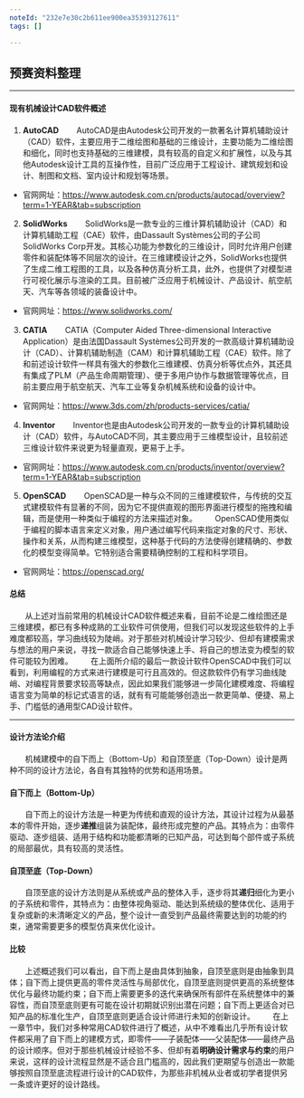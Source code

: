 ```yaml
---
noteId: "232e7e30c2b611ee900ea35393127611"
tags: []

---
```


## 预赛资料整理

---------

#### 现有机械设计CAD软件概述

1. **AutoCAD**
$~~~~~~~$AutoCAD是由Autodesk公司开发的一款著名计算机辅助设计（CAD）软件，主要应用于二维绘图和基础的三维设计，主要功能为二维绘图和细化，同时也支持基础的三维建模，具有较高的自定义和扩展性，以及与其他Autodesk设计工具的互操作性，目前广泛应用于工程设计、建筑规划和设计、制图和文档、室内设计和规划等场景。

+ 官网网址：<https://www.autodesk.com.cn/products/autocad/overview?term=1-YEAR&tab=subscription>

2. **SolidWorks**
$~~~~~~~$SolidWorks是一款专业的三维计算机辅助设计（CAD）和计算机辅助工程（CAE）软件，由Dassault Systèmes公司的子公司SolidWorks Corp开发。其核心功能为参数化的三维设计，同时允许用户创建零件和装配体等不同层次的设计。在三维建模设计之外，SolidWorks也提供了生成二维工程图的工具，以及各种仿真分析工具，此外，也提供了对模型进行可视化展示与渲染的工具。目前被广泛应用于机械设计、产品设计、航空航天、汽车等各领域的装备设计中。

+ 官网网址：<https://www.solidworks.com/>

3. **CATIA**
$~~~~~~~$CATIA（Computer Aided Three-dimensional Interactive Application）是由法国Dassault Systèmes公司开发的一款高级计算机辅助设计（CAD）、计算机辅助制造（CAM）和计算机辅助工程（CAE）软件。除了和前述设计软件一样具有强大的参数化三维建模、仿真分析等优点外，其还具有集成了PLM（产品生命周期管理）、便于多用户协作与数据管理等优点，目前主要应用于航空航天、汽车工业等复杂机械系统和设备的设计中。

+ 官网网址：<https://www.3ds.com/zh/products-services/catia/>

4. **Inventor**
$~~~~~~~$Inventor也是由Autodesk公司开发的一款专业的计算机辅助设计（CAD）软件，与AutoCAD不同，其主要应用于三维模型设计，且较前述三维设计软件来说更为轻量直观，更易于上手。

+ 官网网址：<https://www.autodesk.com.cn/products/inventor/overview?term=1-YEAR&tab=subscription>

5. **OpenSCAD**
$~~~~~~~$OpenSCAD是一种与众不同的三维建模软件，与传统的交互式建模软件有显著的不同，因为它不提供直观的图形界面进行模型的拖拽和编辑，而是使用一种类似于编程的方法来描述对象。
$~~~~~~~$OpenSCAD使用类似于编程的脚本语言来定义对象，用户通过编写代码来指定对象的尺寸、形状、操作和关系，从而构建三维模型，这种基于代码的方法使得创建精确的、参数化的模型变得简单。它特别适合需要精确控制的工程和科学项目。

+ 官网网址：<https://openscad.org/>

#### 总结

$~~~~~~~$从上述对当前常用的机械设计CAD软件概述来看，目前不论是二维绘图还是三维建模，都已有多种成熟的工业软件可供使用，但我们可以发现这些软件的上手难度都较高，学习曲线较为陡峭。对于那些对机械设计学习较少、但却有建模需求与想法的用户来说，寻找一款适合自己能够快速上手、将自己的想法变为模型的软件可能较为困难。
$~~~~~~~$在上面所介绍的最后一款设计软件OpenSCAD中我们可以看到，利用编程的方式来进行建模是可行且高效的。但这款软件仍有学习曲线陡峭、对编程背景要求较高等缺点，因此如果我们能够进一步简化建模难度、将编程语言变为简单的标记式语言的话，就有有可能能够创造出一款更简单、便捷、易上手、门槛低的通用型CAD设计软件。

---------

#### 设计方法论介绍

$~~~~~~~$机械建模中的自下而上（Bottom-Up）和自顶至底（Top-Down）设计是两种不同的设计方法论，各自有其独特的优势和适用场景。

#### 自下而上（Bottom-Up）

$~~~~~~~$自下而上的设计方法是一种更为传统和直观的设计方法，其设计过程为从最基本的零件开始，逐步**递推**组装为装配体，最终形成完整的产品。其特点为：由零件驱动、逐步组装、适用于结构和功能都清晰的已知产品，可达到每个部件或子系统的局部最优，具有较高的灵活性。

#### 自顶至底（Top-Down）

$~~~~~~~$自顶至底的设计方法则是从系统或产品的整体入手，逐步将其**递归**细化为更小的子系统和零件，其特点为：由整体视角驱动、能达到系统级的整体优化、适用于复杂或新的未清晰定义的产品，整个设计一直受到产品最终需要达到的功能的约束，通常需要更多的模型仿真来优化设计。

#### 比较

$~~~~~~~$上述概述我们可以看出，自下而上是由具体到抽象，自顶至底则是由抽象到具体；自下而上提供更高的零件灵活性与局部优化，自顶至底则提供更高的系统整体优化与最终功能约束；自下而上需要更多的迭代来确保所有部件在系统整体中的兼容性，而自顶至底则更有可能在设计初期就识别出潜在问题；自下而上更适合对已知产品的标准化生产，自顶至底则更适合设计师进行未知的创新设计。
$~~~~~~~$在上一章节中，我们对多种常用CAD软件进行了概述，从中不难看出几乎所有设计软件都采用了自下而上的建模方式，即零件——子装配体——父装配体——最终产品的设计顺序。但对于那些机械设计经验不多、但却有着**明确设计需求与约束**的用户来说，这样的设计流程显然是不适合且门槛高的，因此我们更期望与创造出一款能够按照自顶至底流程进行设计的CAD软件，为那些非机械从业者或初学者提供另一条或许更好的设计路线。
